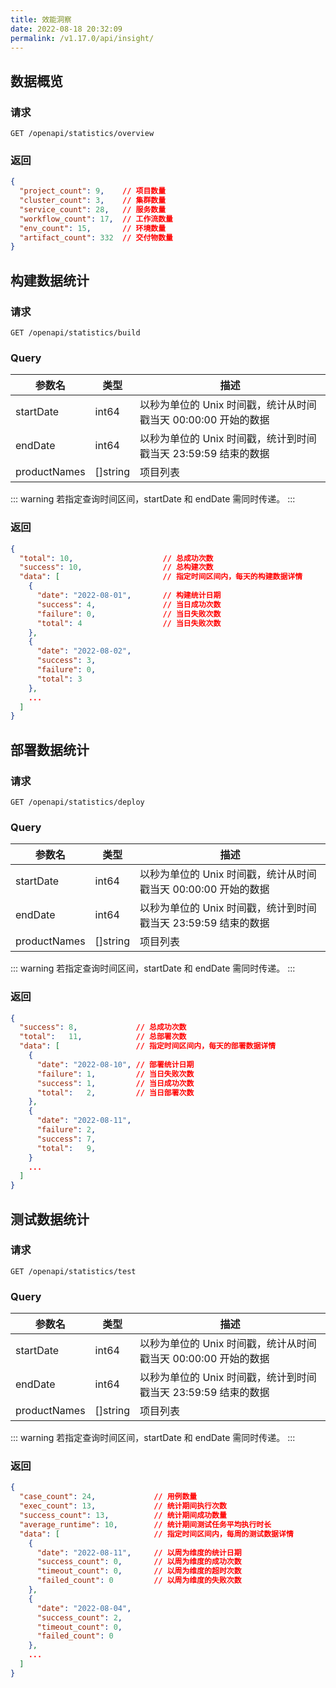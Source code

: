 ```yaml
---
title: 效能洞察
date: 2022-08-18 20:32:09
permalink: /v1.17.0/api/insight/
---
```


## 数据概览
### 请求

```
GET /openapi/statistics/overview
```

### 返回

```json
{
  "project_count": 9,    // 项目数量
  "cluster_count": 3,    // 集群数量
  "service_count": 28,   // 服务数量
  "workflow_count": 17,  // 工作流数量
  "env_count": 15,       // 环境数量
  "artifact_count": 332  // 交付物数量
}
```

## 构建数据统计

###  请求
```
GET /openapi/statistics/build
```

### Query
|参数名|类型|描述|
|---|---|---|
|startDate|int64|以秒为单位的 Unix 时间戳，统计从时间戳当天 00:00:00 开始的数据|
|endDate|int64|以秒为单位的 Unix 时间戳，统计到时间戳当天 23:59:59 结束的数据|
|productNames|[]string|项目列表|

::: warning
若指定查询时间区间，startDate 和 endDate 需同时传递。
:::

### 返回
```json
{
  "total": 10,                    // 总成功次数
  "success": 10,                  // 总构建次数
  "data": [                       // 指定时间区间内，每天的构建数据详情
    {
      "date": "2022-08-01",       // 构建统计日期
      "success": 4,               // 当日成功次数
      "failure": 0,               // 当日失败次数
      "total": 4                  // 当日失败次数
    },
    {
      "date": "2022-08-02",
      "success": 3,
      "failure": 0,
      "total": 3
    },
    ...
  ]
}
```

## 部署数据统计

###  请求
```
GET /openapi/statistics/deploy
```

### Query
|参数名|类型|描述|
|---|---|---|
|startDate|int64|以秒为单位的 Unix 时间戳，统计从时间戳当天 00:00:00 开始的数据|
|endDate|int64|以秒为单位的 Unix 时间戳，统计到时间戳当天 23:59:59 结束的数据|
|productNames|[]string|项目列表|

::: warning
若指定查询时间区间，startDate 和 endDate 需同时传递。
:::

### 返回
```json
{
  "success": 8,             // 总成功次数
  "total":   11,            // 总部署次数
  "data": [                 // 指定时间区间内，每天的部署数据详情
    {
      "date": "2022-08-10", // 部署统计日期
      "failure": 1,         // 当日失败次数
      "success": 1,         // 当日成功次数
      "total":   2,         // 当日部署次数
    },
    {
      "date": "2022-08-11",
      "failure": 2,
      "success": 7,
      "total":   9,
    }
    ...
  ]
}
```

## 测试数据统计

###  请求
```
GET /openapi/statistics/test
```

### Query
|参数名|类型|描述|
|---|---|---|
|startDate|int64|以秒为单位的 Unix 时间戳，统计从时间戳当天 00:00:00 开始的数据|
|endDate|int64|以秒为单位的 Unix 时间戳，统计到时间戳当天 23:59:59 结束的数据|
|productNames|[]string|项目列表|

::: warning
若指定查询时间区间，startDate 和 endDate 需同时传递。
:::

### 返回
```json
{
  "case_count": 24,             // 用例数量
  "exec_count": 13,             // 统计期间执行次数
  "success_count": 13,          // 统计期间成功数量
  "average_runtime": 10,        // 统计期间测试任务平均执行时长
  "data": [                     // 指定时间区间内，每周的测试数据详情
    {
      "date": "2022-08-11",     // 以周为维度的统计日期
      "success_count": 0,       // 以周为维度的成功次数
      "timeout_count": 0,       // 以周为维度的超时次数
      "failed_count": 0         // 以周为维度的失败次数
    },
    {
      "date": "2022-08-04",
      "success_count": 2,
      "timeout_count": 0,
      "failed_count": 0
    },
    ...
  ]
}
```
